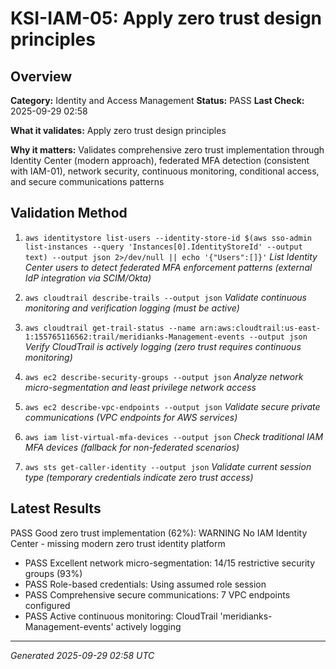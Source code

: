 # KSI-IAM-05: Apply zero trust design principles

## Overview

**Category:** Identity and Access Management
**Status:** PASS
**Last Check:** 2025-09-29 02:58

**What it validates:** Apply zero trust design principles

**Why it matters:** Validates comprehensive zero trust implementation through Identity Center (modern approach), federated MFA detection (consistent with IAM-01), network security, continuous monitoring, conditional access, and secure communications patterns

## Validation Method

1. `aws identitystore list-users --identity-store-id $(aws sso-admin list-instances --query 'Instances[0].IdentityStoreId' --output text) --output json 2>/dev/null || echo '{"Users":[]}'`
   *List Identity Center users to detect federated MFA enforcement patterns (external IdP integration via SCIM/Okta)*

2. `aws cloudtrail describe-trails --output json`
   *Validate continuous monitoring and verification logging (must be active)*

3. `aws cloudtrail get-trail-status --name arn:aws:cloudtrail:us-east-1:155765116562:trail/meridianks-Management-events --output json`
   *Verify CloudTrail is actively logging (zero trust requires continuous monitoring)*

4. `aws ec2 describe-security-groups --output json`
   *Analyze network micro-segmentation and least privilege network access*

5. `aws ec2 describe-vpc-endpoints --output json`
   *Validate secure private communications (VPC endpoints for AWS services)*

6. `aws iam list-virtual-mfa-devices --output json`
   *Check traditional IAM MFA devices (fallback for non-federated scenarios)*

7. `aws sts get-caller-identity --output json`
   *Validate current session type (temporary credentials indicate zero trust access)*

## Latest Results

PASS Good zero trust implementation (62%): WARNING No IAM Identity Center - missing modern zero trust identity platform
- PASS Excellent network micro-segmentation: 14/15 restrictive security groups (93%)
- PASS Role-based credentials: Using assumed role session
- PASS Comprehensive secure communications: 7 VPC endpoints configured
- PASS Active continuous monitoring: CloudTrail 'meridianks-Management-events' actively logging

---
*Generated 2025-09-29 02:58 UTC*